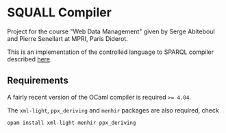 # SQUALL Compiler

Project for the course "Web Data Management" given by Serge Abiteboul and Pierre
Senellart at MPRI, Paris Diderot.

This is an implementation of the controlled language to SPARQL compiler
described [here](https://hal.inria.fr/hal-00779946/).

## Requirements
A fairly recent version of the OCaml compiler is required `>= 4.04`.

The `xml-light`, `ppx_deriving` and `menhir` packages are also required, check
```
opam install xml-light menhir ppx_deriving
```
